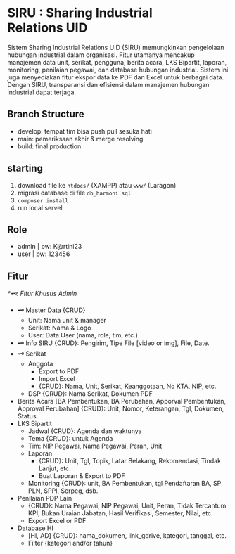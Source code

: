 # SIRU : Sharing Industrial Relations UID
Sistem Sharing Industrial Relations UID (SIRU) memungkinkan pengelolaan hubungan industrial dalam organisasi. Fitur utamanya mencakup manajemen data unit, serikat, pengguna, berita acara, LKS Bipartit, laporan, monitoring, penilaian pegawai, dan database hubungan industrial. Sistem ini juga menyediakan fitur ekspor data ke PDF dan Excel untuk berbagai data. Dengan SIRU, transparansi dan efisiensi dalam manajemen hubungan industrial dapat terjaga.

## Branch Structure
- develop: tempat tim bisa push pull sesuka hati
- main: pemeriksaan akhir & merge resolving
- build: final production

## starting
1. download file ke `htdocs/` (XAMPP) atau `www/` (Laragon)
2. migrasi database di file `db_harmoni.sql`
3. `composer install`
4. run local servel

## Role
- admin | pw: K@rtini23
- user | pw: 123456 

## Fitur
<i>*🗝️: Fitur Khusus Admin</i>
- 🗝️ Master Data {CRUD}
    - Unit: Nama unit & manager
    - Serikat: Nama & Logo
    - User: Data User (nama, role, tim, etc.)
- 🗝️ Info SIRU {CRUD}: Pengirim, Tipe File [video or img], File, Date. 
- 🗝️ Serikat
    - Anggota
      - Export to PDF
      - Import Excel
      - {CRUD}: Nama, Unit, Serikat, Keanggotaan, No KTA, NIP, etc.
    - DSP {CRUD}: Nama Serikat, Dokumen PDF 
- Berita Acara [BA Pembentukan, BA Perubahan, Apporval Pembentukan, Approval Perubahan] {CRUD}: Unit, Nomor, Keterangan, Tgl, Dokumen, Status.
- LKS Bipartit
    - Jadwal {CRUD}: Agenda dan waktunya 
    - Tema {CRUD}: untuk Agenda
    - Tim: NIP Pegawai, Nama Pegawai, Peran, Unit
    - Laporan
      - {CRUD}: Unit, Tgl, Topik, Latar Belakang, Rekomendasi, Tindak Lanjut, etc.
      - Buat Laporan & Export to PDF  
    - Monitoring {CRUD}: unit, BA Pembentukan, tgl Pendaftaran BA, SP PLN, SPPI, Serpeg, dsb. 
- Penilaian PDP Lain 
    - {CRUD}: Nama Pegawai, NIP Pegawai, Unit, Peran, Tidak Tercantum KPI, Bukan Uraian Jabatan, Hasil Verifikasi, Semester, Nilai, etc.
    - Export Excel or PDF
- Database HI
  - [HI, AD] {CRUD}: nama_dokumen, link_gdrive, kategori, tanggal, etc.
  - Filter {kategori and/or tahun}
